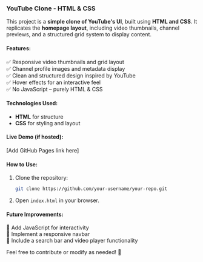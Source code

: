 ### **YouTube Clone - HTML & CSS**  

This project is a **simple clone of YouTube's UI**, built using **HTML and CSS**. It replicates the **homepage layout**, including video thumbnails, channel previews, and a structured grid system to display content.  

#### **Features:**  
✅ Responsive video thumbnails and grid layout  
✅ Channel profile images and metadata display  
✅ Clean and structured design inspired by YouTube  
✅ Hover effects for an interactive feel  
✅ No JavaScript – purely HTML & CSS  

#### **Technologies Used:**  
- **HTML** for structure  
- **CSS** for styling and layout  

#### **Live Demo (if hosted):**  
[Add GitHub Pages link here]  

#### **How to Use:**  
1. Clone the repository:  
   ```bash
   git clone https://github.com/your-username/your-repo.git
   ```
2. Open `index.html` in your browser.  

#### **Future Improvements:**  
🔹 Add JavaScript for interactivity  
🔹 Implement a responsive navbar  
🔹 Include a search bar and video player functionality  

Feel free to contribute or modify as needed! 🚀
